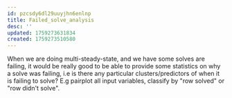 ```yaml
---
id: pzcsdy6dl29uuyjhn6enlnp
title: Failed_solve_analysis
desc: ''
updated: 1759273631834
created: 1759273510580
---
```


When we are doing multi-steady-state, and we have some solves are failing, it would be really good to be able to provide some statistics on why a solve was failing, i.e is there any particular clusters/predictors of when it is failing to solve? E.g pairplot all input variables, classify by "row solved" or "row didn't solve". 